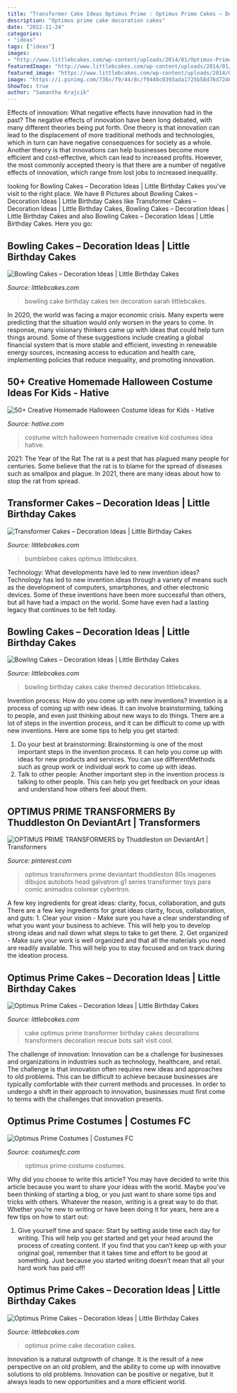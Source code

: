 ```yaml
---
title: "Transformer Cake Ideas Optimus Prime : Optimus Prime Cakes – Decoration Ideas"
description: "Optimus prime cake decoration cakes"
date: "2022-11-24"
categories:
- "ideas"
tags: ["ideas"]
images:
- "http://www.littlebcakes.com/wp-content/uploads/2014/01/Optimus-Prime-Cake-Ideas.jpg"
featuredImage: "http://www.littlebcakes.com/wp-content/uploads/2014/01/Bowling-Birthday-Cake.jpg"
featured_image: "https://www.littlebcakes.com/wp-content/uploads/2014/01/Transformers-Bumblebee-Cake.jpg"
image: "https://i.pinimg.com/736x/f9/44/8c/f9448c0393ada1725b58d76d72404861.jpg"
ShowToc: true
author: "Samantha Krajcik"
---
```



Effects of innovation: What negative effects have innovation had in the past?
The negative effects of innovation have been long debated, with many different theories being put forth. One theory is that innovation can lead to the displacement of more traditional methods and technologies, which in turn can have negative consequences for society as a whole. Another theory is that innovations can help businesses become more efficient and cost-effective, which can lead to increased profits. However, the most commonly accepted theory is that there are a number of negative effects of innovation, which range from lost jobs to increased inequality.

	

		
looking for Bowling Cakes – Decoration Ideas | Little Birthday Cakes you've visit to the right place. We have 8 Pictures about Bowling Cakes – Decoration Ideas | Little Birthday Cakes like Transformer Cakes – Decoration Ideas | Little Birthday Cakes, Bowling Cakes – Decoration Ideas | Little Birthday Cakes and also Bowling Cakes – Decoration Ideas | Little Birthday Cakes. Here you go:
		
    
## Bowling Cakes – Decoration Ideas | Little Birthday Cakes

<img loading=lazy src="http://www.littlebcakes.com/wp-content/uploads/2014/01/Bowling-Birthday-Cake.jpg" onerror="this.onerror=null;this.src='https://tse2.mm.bing.net/th?id=OIP.2Uz1X4TbIi3gZAzC0NAeXgHaFj&amp;pid=15.1';" alt="Bowling Cakes – Decoration Ideas | Little Birthday Cakes">

_Source: littlebcakes.com_

>bowling cake birthday cakes ten decoration sarah littlebcakes. 

	

In 2020, the world was facing a major economic crisis. Many experts were predicting that the situation would only worsen in the years to come. In response, many visionary thinkers came up with ideas that could help turn things around. Some of these suggestions include creating a global financial system that is more stable and efficient, investing in renewable energy sources, increasing access to education and health care, implementing policies that reduce inequality, and promoting innovation.

    
## 50+ Creative Homemade Halloween Costume Ideas For Kids - Hative

<img loading=lazy src="https://hative.com/wp-content/uploads/2014/03/costumes-for-kids/17-witch-kid-costume-idea.jpg" onerror="this.onerror=null;this.src='https://tse4.mm.bing.net/th?id=OIP.yXlWKxDPCjtEfoJUtG1s9gHaM_&amp;pid=15.1';" alt="50+ Creative Homemade Halloween Costume Ideas for Kids - Hative">

_Source: hative.com_

>costume witch halloween homemade creative kid costumes idea hative. 

	

2021: The Year of the Rat
The rat is a pest that has plagued many people for centuries. Some believe that the rat is to blame for the spread of diseases such as smallpox and plague. In 2021, there are many ideas about how to stop the rat from spread.

    
## Transformer Cakes – Decoration Ideas | Little Birthday Cakes

<img loading=lazy src="https://www.littlebcakes.com/wp-content/uploads/2014/01/Transformers-Bumblebee-Cake.jpg" onerror="this.onerror=null;this.src='https://tse1.mm.bing.net/th?id=OIP.GEli4pDwXEcfYjb302mbVgHaJ2&amp;pid=15.1';" alt="Transformer Cakes – Decoration Ideas | Little Birthday Cakes">

_Source: littlebcakes.com_

>bumblebee cakes optimus littlebcakes. 

	

Technology: What developments have led to new invention ideas?
Technology has led to new invention ideas through a variety of means such as the development of computers, smartphones, and other electronic devices. Some of these inventions have been more successful than others, but all have had a impact on the world. Some have even had a lasting legacy that continues to be felt today.

    
## Bowling Cakes – Decoration Ideas | Little Birthday Cakes

<img loading=lazy src="https://www.littlebcakes.com/wp-content/uploads/2014/01/Bowling-Birthday-Cakes-760x1024.jpg" onerror="this.onerror=null;this.src='https://tse3.mm.bing.net/th?id=OIP.7pS4gKVgtQuJG8FygJwr1wHaJ-&amp;pid=15.1';" alt="Bowling Cakes – Decoration Ideas | Little Birthday Cakes">

_Source: littlebcakes.com_

>bowling birthday cakes cake themed decoration littlebcakes. 

	

Invention process: How do you come up with new inventions?
Invention is a process of coming up with new ideas. It can involve brainstorming, talking to people, and even just thinking about new ways to do things. There are a lot of steps in the invention process, and it can be difficult to come up with new inventions. Here are some tips to help you get started: 
1. Do your best at brainstorming: Brainstorming is one of the most important steps in the invention process. It can help you come up with ideas for new products and services. You can use differentMethods such as group work or individual work to come up with ideas. 
2. Talk to other people: Another important step in the invention process is talking to other people. This can help you get feedback on your ideas and understand how others feel about them. 

    
## OPTIMUS PRIME TRANSFORMERS By Thuddleston On DeviantArt | Transformers

<img loading=lazy src="https://i.pinimg.com/736x/f9/44/8c/f9448c0393ada1725b58d76d72404861.jpg" onerror="this.onerror=null;this.src='https://tse2.mm.bing.net/th?id=OIP.46_5c9Rur9ro-BWSaE-h0wHaLH&amp;pid=15.1';" alt="OPTIMUS PRIME TRANSFORMERS by Thuddleston on DeviantArt | Transformers">

_Source: pinterest.com_

>optimus transformers prime deviantart thuddleston 80s imagenes dibujos autobots head galvatron g1 series transformer toys para comic animados colorear cybertron. 

	

A few key ingredients for great ideas: clarity, focus, collaboration, and guts
There are a few key ingredients for great ideas clarity, focus, collaboration, and guts: 1. Clear your vision - Make sure you have a clear understanding of what you want your business to achieve. This will help you to develop strong ideas and nail down what steps to take to get there.
2. Get organized - Make sure your work is well organized and that all the materials you need are readily available. This will help you to stay focused and on track during the ideation process.

    
## Optimus Prime Cakes – Decoration Ideas | Little Birthday Cakes

<img loading=lazy src="http://www.littlebcakes.com/wp-content/uploads/2014/01/Optimus-Prime-Cake-Decorations.jpg" onerror="this.onerror=null;this.src='https://tse3.mm.bing.net/th?id=OIP.aHgcftrRN343wPE7Pb8KDwHaLH&amp;pid=15.1';" alt="Optimus Prime Cakes – Decoration Ideas | Little Birthday Cakes">

_Source: littlebcakes.com_

>cake optimus prime transformer birthday cakes decorations transformers decoration rescue bots salt visit cool. 

	

The challenge of innovation:
Innovation can be a challenge for businesses and organizations in industries such as technology, healthcare, and retail. The challenge is that innovation often requires new ideas and approaches to old problems. This can be difficult to achieve because businesses are typically comfortable with their current methods and processes. In order to undergo a shift in their approach to innovation, businesses must first come to terms with the challenges that innovation presents.

    
## Optimus Prime Costumes | Costumes FC

<img loading=lazy src="http://www.costumesfc.com/wp-content/uploads/2014/11/Kids-Optimus-Prime-Costume.jpg" onerror="this.onerror=null;this.src='https://tse2.mm.bing.net/th?id=OIP.Ho8X-7TT8iReQDTZYKWKZgHaJ4&amp;pid=15.1';" alt="Optimus Prime Costumes | Costumes FC">

_Source: costumesfc.com_

>optimus prime costume costumes. 

	

Why did you choose to write this article?
You may have decided to write this article because you want to share your ideas with the world. Maybe you’ve been thinking of starting a blog, or you just want to share some tips and tricks with others. Whatever the reason, writing is a great way to do that. Whether you’re new to writing or have been doing it for years, here are a few tips on how to start out:
1. Give yourself time and space: Start by setting aside time each day for writing. This will help you get started and get your head around the process of creating content. If you find that you can’t keep up with your original goal, remember that it takes time and effort to be good at something. Just because you started writing doesn’t mean that all your hard work has paid off!


    
## Optimus Prime Cakes – Decoration Ideas | Little Birthday Cakes

<img loading=lazy src="http://www.littlebcakes.com/wp-content/uploads/2014/01/Optimus-Prime-Cake-Ideas.jpg" onerror="this.onerror=null;this.src='https://tse4.mm.bing.net/th?id=OIP.AP2RjLysAbcHSPESLdxbAwHaIe&amp;pid=15.1';" alt="Optimus Prime Cakes – Decoration Ideas | Little Birthday Cakes">

_Source: littlebcakes.com_

>optimus prime cake decoration cakes. 

	

Innovation is a natural outgrowth of change. It is the result of a new perspective on an old problem, and the ability to come up with innovative solutions to old problems. Innovation can be positive or negative, but it always leads to new opportunities and a more efficient world.

